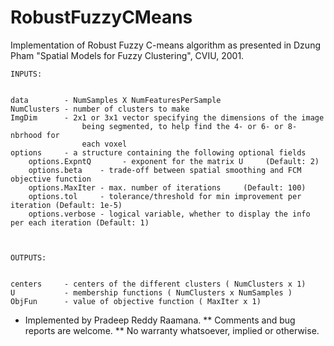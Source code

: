 # RobustFuzzyCMeans

Implementation of Robust Fuzzy C-means algorithm as presented in Dzung Pham "Spatial Models for Fuzzy Clustering", CVIU, 2001. 

```
INPUTS:


data        - NumSamples X NumFeaturesPerSample
NumClusters - number of clusters to make
ImgDim      - 2x1 or 3x1 vector specifying the dimensions of the image
                being segmented, to help find the 4- or 6- or 8-nbrhood for
                each voxel
options     - a structure containing the following optional fields
    options.ExpntQ       - exponent for the matrix U     (Default: 2)
    options.beta    - trade-off between spatial smoothing and FCM objective function
    options.MaxIter - max. number of iterations     (Default: 100)
    options.tol     - tolerance/threshold for min improvement per iteration (Default: 1e-5)
    options.verbose - logical variable, whether to display the info per each iteration (Default: 1)



OUTPUTS:


centers     - centers of the different clusters ( NumClusters x 1)
U           - membership functions ( NumClusters x NumSamples )
ObjFun      - value of objective function ( MaxIter x 1)
```

* Implemented by Pradeep Reddy Raamana. 
** Comments and bug reports are welcome. 
** No warranty whatsoever, implied or otherwise.
